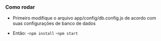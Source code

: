 ### Como rodar
  - Primeiro modifique o arquivo app/config/db.config.js de acordo com suas configurações de banco de dados

  - Então:
    -``npm install``
    -``npm start``


